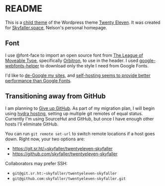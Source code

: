 # README
This is a [child theme](https://developer.wordpress.org/themes/advanced-topics/child-themes/) of the Wordpress theme [Twenty Eleven](http://theme.wordpress.com/themes/twentyeleven/). It was created for [Skyfaller.space](http://skyfaller.space), Nelson's personal homepage. 

## Font
I use @font-face to import an open source font from [The League of Moveable Type](http://www.theleagueofmoveabletype.com/), specifically [Orbitron](http://www.theleagueofmoveabletype.com/orbitron), to use in the header. I used [google-webfonts-helper](https://github.com/majodev/google-webfonts-helper) to download only the style I need from Google Fonts.

I'd like to [de-Google my sites](https://markosaric.com/degoogleify/), and [self-hosting seems to provide better performance than Google Fonts](https://www.tunetheweb.com/blog/should-you-self-host-google-fonts/).

## Transitioning away from GitHub
I am planning to [Give up GitHub](https://sfconservancy.org/GiveUpGitHub/). As part of my migration plan, I will begin using [hydra hosting](https://seirdy.one/posts/2020/11/18/git-workflow-1/), setting up multiple git remotes of equal status. Currently I'm using SourceHut and GitHub, but once I have enough other hosts I'll eliminate GitHub.

You can run `git remote set-url` to switch remote locations if a host goes down. Right now, your two options are:

- https://git.sr.ht/~skyfaller/twentyeleven-skyfaller
- https://github.com/skyfaller/twentyeleven-skyfaller

Collaborators may prefer SSH:

- `git@git.sr.ht:~skyfaller/twentyeleven-skyfaller`
- `git@github.com:skyfaller/twentyeleven-skyfaller.git`
